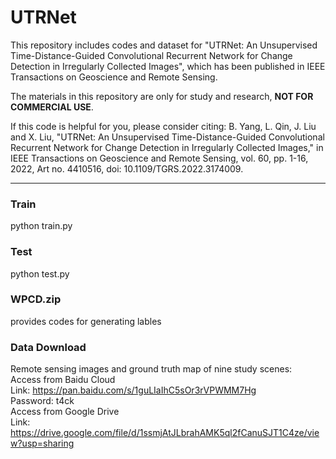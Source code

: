 
# UTRNet

This repository includes codes and dataset for "UTRNet: An Unsupervised Time-Distance-Guided Convolutional Recurrent Network for Change Detection in Irregularly Collected Images", which has been published in IEEE Transactions on Geoscience and Remote Sensing.

The materials in this repository are only for study and research, **NOT FOR COMMERCIAL USE**.  

If this code is helpful for you, please consider citing:
B. Yang, L. Qin, J. Liu and X. Liu, "UTRNet: An Unsupervised Time-Distance-Guided Convolutional Recurrent Network for Change Detection in Irregularly Collected Images," in IEEE Transactions on Geoscience and Remote Sensing, vol. 60, pp. 1-16, 2022, Art no. 4410516, doi: 10.1109/TGRS.2022.3174009.
***

### Train
python train.py  

### Test
python test.py  

### WPCD.zip
provides codes for generating lables

### Data Download  
Remote sensing images and ground truth map of nine study scenes:  
Access from Baidu Cloud  
Link: https://pan.baidu.com/s/1guLIaIhC5sOr3rVPWMM7Hg  
Password: t4ck  
Access from Google Drive  
Link: https://drive.google.com/file/d/1ssmjAtJLbrahAMK5ql2fCanuSJT1C4ze/view?usp=sharing  
